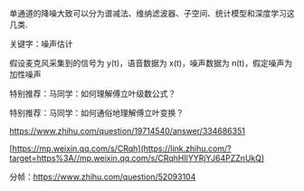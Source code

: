单通道的降噪大致可以分为谱减法、维纳滤波器、子空间、统计模型和深度学习这几类.

关键字：噪声估计



假设麦克风采集到的信号为 y(t)，语音数据为 x(t)，噪声数据为 n(t)，假定噪声为加性噪声









特别推荐：马同学：如何理解傅立叶级数公式？

特别推荐：马同学：如何通俗地理解傅立叶变换？

https://www.zhihu.com/question/19714540/answer/334686351

[https://mp.weixin.qq.com/s/CRqh](https://link.zhihu.com/?target=https%3A//mp.weixin.qq.com/s/CRqhHIlYYRjYJ64PZZnUkQ)





分帧：https://www.zhihu.com/question/52093104

